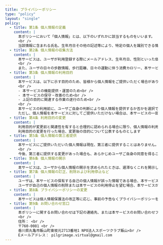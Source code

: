 ```yaml
---
title: プライバシーポリシー
type: "policy"
layout: "single"
policy:
  - title: 第1条 個人情報の定義
    content: |
      本ポリシーにおいて「個人情報」とは、以下のいずれかに該当するものをいいます。
      <br />
      当該情報に含まれる氏名、生年月日その他の記述等により、特定の個人を識別できる情報
  - title: 第2条 個人情報の収集方法
    content: |
      本サービスは、ユーザが利用登録する際にメールアドレス、生年月日、性別といった個人情報をお尋ねすることがあります。<br />
      <br />
      また、ユーザの日々の歩数情報、歩行距離、日々の運動に伴う消費カロリー、本サービスの利用ログをサービスを利用している携帯端末を通じて、収集させていただきます。
  - title: 第3条 個人情報の利用目的
    content: |
      本サービスは、以下に示す目的のため、皆様から個人情報をご提供いただく場合があります。<br />
      <br />
      - 本サービスの機能提供・運営のため<br />
      - 本サービスの保守・改善のため<br />
      - 上記の目的に関連する作業の遂行のため<br />
      <br />
      本サービスの利用前に、ユーザご自身の判断により個人情報を提供するか否かを選択できます。<br />
      ただし、個人情報を本サービスに対してご提供いただけない場合は、本サービスの一部機能をご利用いただけないことがあります。
  - title: 第4条 利用目的の変更
    content: |
      利用目的が変更前と関連性を有すると合理的に認められる場合に限り、個人情報の利用目的を変更するものとします<br />
      利用目的の変更を行った場合、変更後の目的について公表するものとします
  - title: 第5条 個人情報の第三者提供
    content: |
      本サービスにご提供いただいた個人情報は現在、第三者に提供することはありません。
      <br />
      今後、第三者に提供する変更があった場合も、あらかじめユーザご自身の同意を得ることなく第三者に個人情報を提供することはありません。
  - title: 第6条 個人情報の開示
    content: |
      本サービスは、ユーザから個人情報の開示を求められたときは、遅滞なくこれを開示します
  - title: 第7条 個人情報の訂正、削除および利用停止など
    content: |
      ユーザは、本サービスの保有する自己の個人情報が誤った情報である場合、本サービスが定める手続きにより、個人情報を訂正することができます。<br />
      ユーザが自己の個人情報の削除または本サービスの利用停止を望む場合、本サービスが定める手続きにより、個人情報の削除を実施できます。
  - title: 第8条 プライバシーポリシーの変更
    content: |
      本サービスは個人情報保護法の改正等に応じ、事前の予告なくプライバシーポリシーを変更することがあります。
  - title: 第9条 お問い合わせ窓口
    content: |
      本ポリシーに関するお問い合わせは下記の連絡先、または本サービスのお問い合わせフォームまでお願いいたします。<br />
      <br />
      住所： <br />
      〒760-0081 <br />
      香川県丸亀市飯山町東坂元2713番地1 NPO法人スポーツクラブ飯山<br />
      Eメールアドレス： pilgrimage.virtual@gmail.com
---
```


